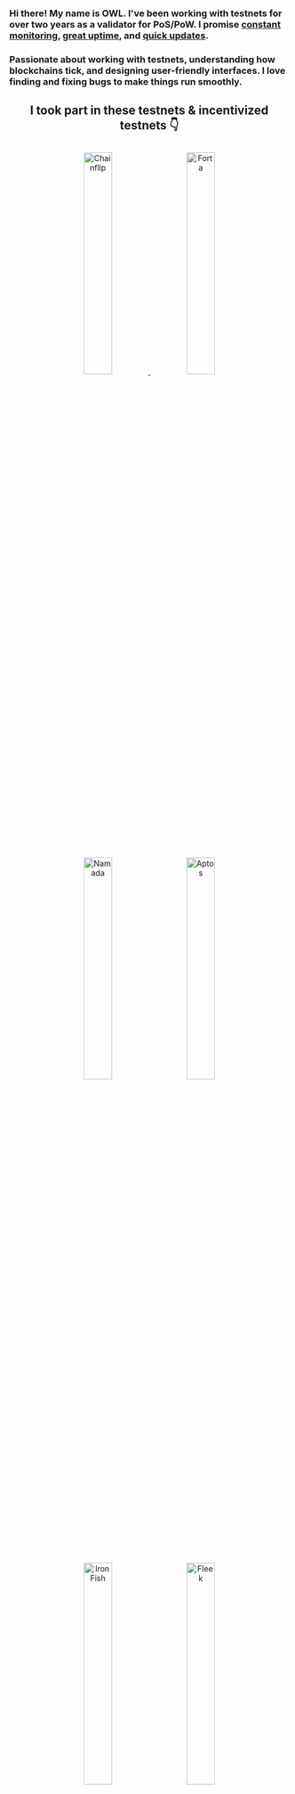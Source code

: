### Hi there! My name is OWL. I've been working with testnets for over two years as a validator for PoS/PoW. I promise <u>constant monitoring</u>, <u>great uptime</u>, and <u>quick updates</u>. 
### Passionate about working with testnets, understanding how blockchains tick, and designing user-friendly interfaces. I love finding and fixing bugs to make things run smoothly. 

## <center>I took part in these testnets & incentivized testnets 👇</center>
<p align="center">
  <a href="https://blocks-perseverance.chainflip.io/validators/cFL44KqTAhdDULrMYtBBMJRqvbC5PD4HVvmshr3bwF7tc13XF" target="_blank">
    <img src="https://i.imgur.com/oLBRhrc.png" width="32%" alt="Chainflip" style="margin: 10px;" />
  </a>
  <img src="https://i.imgur.com/dzMUUk7.png" width="32%" alt="Forta" style="margin: 10px;" />
  <img src="https://i.imgur.com/P8m4RaK.png" width="32%" alt="Namada" style="margin: 10px;" />
  <img src="https://i.imgur.com/AM3vKTi.png" width="32%" alt="Aptos" style="margin: 10px;" />
  <img src="https://i.imgur.com/hidovhy.png" width="32%" alt="IronFish" style="margin: 10px;" />
  <img src="https://i.imgur.com/q3py7kL.png" width="32%" alt="Fleek" style="margin: 10px;" />  
  <img src="https://i.imgur.com/5BvTjVQ.png" width="32%" alt="Starknet" style="margin: 10px;" />
  <img src="https://i.imgur.com/Iard6nz.png" width="32%" alt="Aleo" style="margin: 10px;" />
  <img src="https://i.imgur.com/t69EjCO.png" width="32%" alt="SUI" style="margin: 10px;" />
  <img src="https://i.imgur.com/VC2JCxE.png" width="32%" alt="SEI" style="margin: 10px;" />
  <img src="https://i.imgur.com/sSxsQpV.png" width="32%" alt="KYVE" style="margin: 10px;" />
  <img src="https://i.imgur.com/iUNNsCF.png" width="32%" alt="MASSA" style="margin: 10px;" />
</p>




<!--
**BrainCord/BrainCord** is a ✨ _special_ ✨ repository because its `README.md` (this file) appears on your GitHub profile.

Here are some ideas to get you started:

- 🔭 I’m currently working on ...
- 🌱 I’m currently learning ...
- 👯 I’m looking to collaborate on ...
- 🤔 I’m looking for help with ...
- 💬 Ask me about ...
- 📫 How to reach me: ...
- 😄 Pronouns: ...
- ⚡ Fun fact: ...
-->
